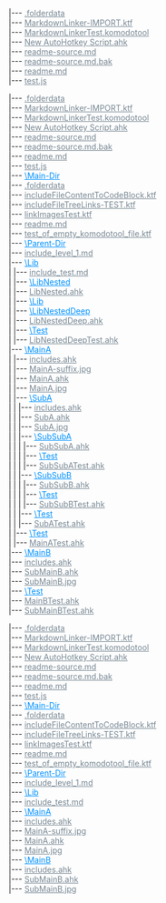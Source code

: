 |--- <a href=".folderdata" style="color:#788894;" >.folderdata</a>  
|--- <a href="MarkdownLinker-IMPORT.ktf" style="color:#788894;" >MarkdownLinker-IMPORT.ktf</a>  
|--- <a href="MarkdownLinkerTest.komodotool" style="color:#788894;" >MarkdownLinkerTest.komodotool</a>  
|--- <a href="New AutoHotkey Script.ahk" style="color:#788894;" >New AutoHotkey Script.ahk</a>  
|--- <a href="readme-source.md" style="color:#788894;" >readme-source.md</a>  
|--- <a href="readme-source.md.bak" style="color:#788894;" >readme-source.md.bak</a>  
|--- <a href="readme.md" style="color:#788894;" >readme.md</a>  
|--- <a href="test.js" style="color:#788894;" >test.js</a>  


|--- <a href=".folderdata" style="color:#788894;" >.folderdata</a>  
|--- <a href="MarkdownLinker-IMPORT.ktf" style="color:#788894;" >MarkdownLinker-IMPORT.ktf</a>  
|--- <a href="MarkdownLinkerTest.komodotool" style="color:#788894;" >MarkdownLinkerTest.komodotool</a>  
|--- <a href="New AutoHotkey Script.ahk" style="color:#788894;" >New AutoHotkey Script.ahk</a>  
|--- <a href="readme-source.md" style="color:#788894;" >readme-source.md</a>  
|--- <a href="readme-source.md.bak" style="color:#788894;" >readme-source.md.bak</a>  
|--- <a href="readme.md" style="color:#788894;" >readme.md</a>  
|--- <a href="test.js" style="color:#788894;" >test.js</a>  
|--- <a href="Main-Dir" style="color:#0091ff;" >\Main-Dir</a>  
    |--- <a href="Main-Dir/.folderdata" style="color:#788894;" >.folderdata</a>  
    |--- <a href="Main-Dir/includeFileContentToCodeBlock.ktf" style="color:#788894;" >includeFileContentToCodeBlock.ktf</a>  
    |--- <a href="Main-Dir/includeFileTreeLinks-TEST.ktf" style="color:#788894;" >includeFileTreeLinks-TEST.ktf</a>  
    |--- <a href="Main-Dir/linkImagesTest.ktf" style="color:#788894;" >linkImagesTest.ktf</a>  
    |--- <a href="Main-Dir/readme.md" style="color:#788894;" >readme.md</a>  
    |--- <a href="Main-Dir/test_of_empty_komodotool_file.ktf" style="color:#788894;" >test_of_empty_komodotool_file.ktf</a>  
    |--- <a href="Main-Dir/Parent-Dir" style="color:#0091ff;" >\Parent-Dir</a>  
        |--- <a href="Main-Dir/Parent-Dir/include_level_1.md" style="color:#788894;" >include_level_1.md</a>  
        |--- <a href="Main-Dir/Parent-Dir/Lib" style="color:#0091ff;" >\Lib</a>  
        |      |--- <a href="Main-Dir/Parent-Dir/Lib/include_test.md" style="color:#788894;" >include_test.md</a>  
        |      |--- <a href="Main-Dir/Parent-Dir/Lib/LibNested" style="color:#0091ff;" >\LibNested</a>  
        |          |--- <a href="Main-Dir/Parent-Dir/Lib/LibNested/LibNested.ahk" style="color:#788894;" >LibNested.ahk</a>  
        |          |--- <a href="Main-Dir/Parent-Dir/Lib/LibNested/Lib" style="color:#0091ff;" >\Lib</a>  
        |              |--- <a href="Main-Dir/Parent-Dir/Lib/LibNested/Lib/LibNestedDeep" style="color:#0091ff;" >\LibNestedDeep</a>  
        |                  |--- <a href="Main-Dir/Parent-Dir/Lib/LibNested/Lib/LibNestedDeep/LibNestedDeep.ahk" style="color:#788894;" >LibNestedDeep.ahk</a>  
        |                  |--- <a href="Main-Dir/Parent-Dir/Lib/LibNested/Lib/LibNestedDeep/Test" style="color:#0091ff;" >\Test</a>  
        |                      |--- <a href="Main-Dir/Parent-Dir/Lib/LibNested/Lib/LibNestedDeep/Test/LibNestedDeepTest.ahk" style="color:#788894;" >LibNestedDeepTest.ahk</a>  
        |--- <a href="Main-Dir/Parent-Dir/MainA" style="color:#0091ff;" >\MainA</a>  
        |      |--- <a href="Main-Dir/Parent-Dir/MainA/includes.ahk" style="color:#788894;" >includes.ahk</a>  
        |      |--- <a href="Main-Dir/Parent-Dir/MainA/MainA-suffix.jpg" style="color:#788894;" >MainA-suffix.jpg</a>  
        |      |--- <a href="Main-Dir/Parent-Dir/MainA/MainA.ahk" style="color:#788894;" >MainA.ahk</a>  
        |      |--- <a href="Main-Dir/Parent-Dir/MainA/MainA.jpg" style="color:#788894;" >MainA.jpg</a>  
        |      |--- <a href="Main-Dir/Parent-Dir/MainA/SubA" style="color:#0091ff;" >\SubA</a>  
        |      |      |--- <a href="Main-Dir/Parent-Dir/MainA/SubA/includes.ahk" style="color:#788894;" >includes.ahk</a>  
        |      |      |--- <a href="Main-Dir/Parent-Dir/MainA/SubA/SubA.ahk" style="color:#788894;" >SubA.ahk</a>  
        |      |      |--- <a href="Main-Dir/Parent-Dir/MainA/SubA/SubA.jpg" style="color:#788894;" >SubA.jpg</a>  
        |      |      |--- <a href="Main-Dir/Parent-Dir/MainA/SubA/SubSubA" style="color:#0091ff;" >\SubSubA</a>  
        |      |      |      |--- <a href="Main-Dir/Parent-Dir/MainA/SubA/SubSubA/SubSubA.ahk" style="color:#788894;" >SubSubA.ahk</a>  
        |      |      |      |--- <a href="Main-Dir/Parent-Dir/MainA/SubA/SubSubA/Test" style="color:#0091ff;" >\Test</a>  
        |      |      |          |--- <a href="Main-Dir/Parent-Dir/MainA/SubA/SubSubA/Test/SubSubATest.ahk" style="color:#788894;" >SubSubATest.ahk</a>  
        |      |      |--- <a href="Main-Dir/Parent-Dir/MainA/SubA/SubSubB" style="color:#0091ff;" >\SubSubB</a>  
        |      |      |      |--- <a href="Main-Dir/Parent-Dir/MainA/SubA/SubSubB/SubSubB.ahk" style="color:#788894;" >SubSubB.ahk</a>  
        |      |      |      |--- <a href="Main-Dir/Parent-Dir/MainA/SubA/SubSubB/Test" style="color:#0091ff;" >\Test</a>  
        |      |      |          |--- <a href="Main-Dir/Parent-Dir/MainA/SubA/SubSubB/Test/SubSubBTest.ahk" style="color:#788894;" >SubSubBTest.ahk</a>  
        |      |      |--- <a href="Main-Dir/Parent-Dir/MainA/SubA/Test" style="color:#0091ff;" >\Test</a>  
        |      |          |--- <a href="Main-Dir/Parent-Dir/MainA/SubA/Test/SubATest.ahk" style="color:#788894;" >SubATest.ahk</a>  
        |      |--- <a href="Main-Dir/Parent-Dir/MainA/Test" style="color:#0091ff;" >\Test</a>  
        |          |--- <a href="Main-Dir/Parent-Dir/MainA/Test/MainATest.ahk" style="color:#788894;" >MainATest.ahk</a>  
        |--- <a href="Main-Dir/Parent-Dir/MainB" style="color:#0091ff;" >\MainB</a>  
            |--- <a href="Main-Dir/Parent-Dir/MainB/includes.ahk" style="color:#788894;" >includes.ahk</a>  
            |--- <a href="Main-Dir/Parent-Dir/MainB/SubMainB.ahk" style="color:#788894;" >SubMainB.ahk</a>  
            |--- <a href="Main-Dir/Parent-Dir/MainB/SubMainB.jpg" style="color:#788894;" >SubMainB.jpg</a>  
            |--- <a href="Main-Dir/Parent-Dir/MainB/Test" style="color:#0091ff;" >\Test</a>  
                |--- <a href="Main-Dir/Parent-Dir/MainB/Test/MainBTest.ahk" style="color:#788894;" >MainBTest.ahk</a>  
                |--- <a href="Main-Dir/Parent-Dir/MainB/Test/SubMainBTest.ahk" style="color:#788894;" >SubMainBTest.ahk</a>  


|--- <a href=".folderdata" style="color:#788894;" >.folderdata</a>  
|--- <a href="MarkdownLinker-IMPORT.ktf" style="color:#788894;" >MarkdownLinker-IMPORT.ktf</a>  
|--- <a href="MarkdownLinkerTest.komodotool" style="color:#788894;" >MarkdownLinkerTest.komodotool</a>  
|--- <a href="New AutoHotkey Script.ahk" style="color:#788894;" >New AutoHotkey Script.ahk</a>  
|--- <a href="readme-source.md" style="color:#788894;" >readme-source.md</a>  
|--- <a href="readme-source.md.bak" style="color:#788894;" >readme-source.md.bak</a>  
|--- <a href="readme.md" style="color:#788894;" >readme.md</a>  
|--- <a href="test.js" style="color:#788894;" >test.js</a>  
|--- <a href="Main-Dir" style="color:#0091ff;" >\Main-Dir</a>  
|--- <a href="Main-Dir/.folderdata" style="color:#788894;" >.folderdata</a>  
|--- <a href="Main-Dir/includeFileContentToCodeBlock.ktf" style="color:#788894;" >includeFileContentToCodeBlock.ktf</a>  
|--- <a href="Main-Dir/includeFileTreeLinks-TEST.ktf" style="color:#788894;" >includeFileTreeLinks-TEST.ktf</a>  
|--- <a href="Main-Dir/linkImagesTest.ktf" style="color:#788894;" >linkImagesTest.ktf</a>  
|--- <a href="Main-Dir/readme.md" style="color:#788894;" >readme.md</a>  
|--- <a href="Main-Dir/test_of_empty_komodotool_file.ktf" style="color:#788894;" >test_of_empty_komodotool_file.ktf</a>  
|--- <a href="Main-Dir/Parent-Dir" style="color:#0091ff;" >\Parent-Dir</a>  
|--- <a href="Main-Dir/Parent-Dir/include_level_1.md" style="color:#788894;" >include_level_1.md</a>  
|--- <a href="Main-Dir/Parent-Dir/Lib" style="color:#0091ff;" >\Lib</a>  
|--- <a href="Main-Dir/Parent-Dir/Lib/include_test.md" style="color:#788894;" >include_test.md</a>  
|--- <a href="Main-Dir/Parent-Dir/MainA" style="color:#0091ff;" >\MainA</a>  
|--- <a href="Main-Dir/Parent-Dir/MainA/includes.ahk" style="color:#788894;" >includes.ahk</a>  
|--- <a href="Main-Dir/Parent-Dir/MainA/MainA-suffix.jpg" style="color:#788894;" >MainA-suffix.jpg</a>  
|--- <a href="Main-Dir/Parent-Dir/MainA/MainA.ahk" style="color:#788894;" >MainA.ahk</a>  
|--- <a href="Main-Dir/Parent-Dir/MainA/MainA.jpg" style="color:#788894;" >MainA.jpg</a>  
|--- <a href="Main-Dir/Parent-Dir/MainB" style="color:#0091ff;" >\MainB</a>  
|--- <a href="Main-Dir/Parent-Dir/MainB/includes.ahk" style="color:#788894;" >includes.ahk</a>  
|--- <a href="Main-Dir/Parent-Dir/MainB/SubMainB.ahk" style="color:#788894;" >SubMainB.ahk</a>  
|--- <a href="Main-Dir/Parent-Dir/MainB/SubMainB.jpg" style="color:#788894;" >SubMainB.jpg</a>  
  